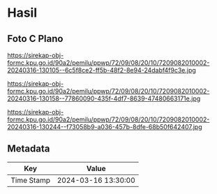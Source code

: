 # Hasil

## Foto C Plano

https://sirekap-obj-formc.kpu.go.id/90a2/pemilu/ppwp/72/09/08/20/10/7209082010002-20240316-130105--6c5f8ce2-ff5b-48f2-8e94-24dabf4f9c3e.jpg

https://sirekap-obj-formc.kpu.go.id/90a2/pemilu/ppwp/72/09/08/20/10/7209082010002-20240316-130158--77860090-435f-4df7-8639-47480663171e.jpg

https://sirekap-obj-formc.kpu.go.id/90a2/pemilu/ppwp/72/09/08/20/10/7209082010002-20240316-130244--f73058b9-a036-457b-8dfe-68b50f642407.jpg


## Metadata

| Key        | Value               |
| ---------- | ------------------- |
| Time Stamp | 2024-03-16 13:30:00 |



